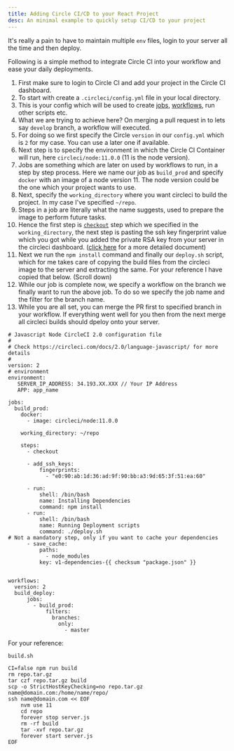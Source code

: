 ```yaml
---
title: Adding Circle CI/CD to your React Project
desc: An minimal example to quickly setup CI/CD to your project
---
```


It's really a pain to have to maintain multiple `env` files, login to your server all the time and then deploy.

Following is a simple method to integrate Circle CI into your workflow and ease your daily deployments.

1. First make sure to login to Circle CI and add your project in the Circle CI dashboard. 
2. To start with create a `.circleci/config.yml` file in your local directory.
3. This is your config which will be used to create [jobs](https://circleci.com/docs/2.0/jobs-steps/#jobs-overview), [workflows](https://circleci.com/docs/2.0/workflows/), run other scripts etc.
4. What we are trying to achieve here? On merging a pull request in to lets say `develop` branch, a workflow will executed.
5. For doing so we first specify the Circle `version` in our `config.yml` which is `2` for my case. You can use a later one if available.
6. Next step is to specify the environment in which the Circle CI Container will run, here `circleci/node:11.0.0` (11 is the node version).
7. Jobs are something which are later on used by workflows to run, in a step by step process. Here we name our job as `build_prod` and specify `docker` with an image of a node version 11. The node version could be the one which your project wants to use.
8. Next, specify the `working_directory` where you want circleci to build the project. In my case I've specified `~/repo`.
9. Steps in a job are literally what the name suggests, used to prepare the image to perform future tasks.
10. Hence the first step is [`checkout`](https://circleci.com/docs/2.0/configuration-reference/#checkout) step which we specified in the `working_directory`, the next step is pasting the ssh key fingerprint value which you got while you added the private RSA key from your server in the circleci dashboard. ([click here](https://circleci.com/docs/2.0/configuration-reference/#add_ssh_keys) for a more detailed document)
11. Next we run the `npm install` command and finally our `deploy.sh` script, which for me takes care of copying the build files from the circleci image to the server and extracting the same. For your reference I have copied that below. (Scroll down)
12. While our job is complete now, we specify a workflow on the branch we finally want to run the above job. To do so we specify the job name and the filter for the branch name.
13. While you are all set, you can merge the PR first to specified branch in your workflow. If everything went well for you then from the next merge all circleci builds should dpeloy onto your server.

```
# Javascript Node CircleCI 2.0 configuration file
#
# Check https://circleci.com/docs/2.0/language-javascript/ for more details
#
version: 2
# environment
environment:
   SERVER_IP_ADDRESS: 34.193.XX.XXX // Your IP Address
   APP: app_name

jobs:
  build_prod:
    docker:
      - image: circleci/node:11.0.0

    working_directory: ~/repo

    steps:
      - checkout

      - add_ssh_keys:
          fingerprints:
            - "e0:90:ab:1d:36:ad:9f:90:bb:a3:9d:65:3f:51:ea:60"

      - run: 
          shell: /bin/bash
          name: Installing Dependencies
          command: npm install
      - run: 
          shell: /bin/bash
          name: Running Deployment scripts
          command: ./deploy.sh
# Not a mandatory step, only if you want to cache your dependencies
      - save_cache:
          paths:
            - node_modules
          key: v1-dependencies-{{ checksum "package.json" }}


workflows:
  version: 2
  build_deploy:
      jobs:
        - build_prod:
            filters:
              branches:
                only:
                  - master
```

For your reference:

`build.sh`
```
CI=false npm run build
rm repo.tar.gz
tar czf repo.tar.gz build
scp -o StrictHostKeyChecking=no repo.tar.gz name@domain.com:/home/name/repo/
ssh name@domain.com << EOF
    nvm use 11
    cd repo
    forever stop server.js
    rm -rf build
    tar -xvf repo.tar.gz
    forever start server.js
EOF
```
